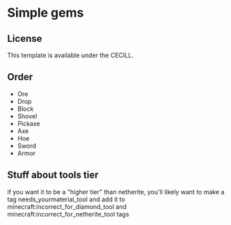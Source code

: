 # Simple gems 

## License

This template is available under the CECILL.

## Order

- Ore
- Drop
- Block
- Shovel
- Pickaxe
- Axe
- Hoe
- Sword
- Armor

## Stuff about tools tier

if you want it to be a "higher tier" than netherite, you'll likely want to make a tag needs_yourmaterial_tool and add it to minecraft:incorrect_for_diamond_tool and minecraft:incorrect_for_netherite_tool tags